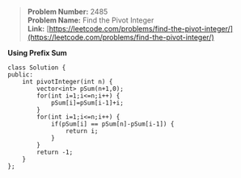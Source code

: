 > **Problem Number:** 2485 <br>
> **Problem Name:** Find the Pivot Integer <br>
> **Link:** [https://leetcode.com/problems/find-the-pivot-integer/](https://leetcode.com/problems/find-the-pivot-integer/) <br>

**Using Prefix Sum** <br>

    class Solution {
    public:
        int pivotInteger(int n) {
            vector<int> pSum(n+1,0);
            for(int i=1;i<=n;i++) {
                pSum[i]=pSum[i-1]+i;
            }
            for(int i=1;i<=n;i++) {
                if(pSum[i] == pSum[n]-pSum[i-1]) {
                    return i;
                }
            }
            return -1;
        }
    };